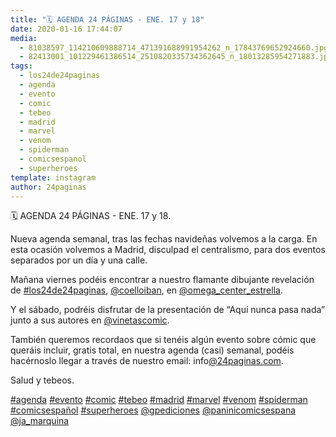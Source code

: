 ```yaml
---
title: "🗓 AGENDA 24 PÁGINAS - ENE. 17 y 18"
date: 2020-01-16 17:44:07
media: 
  - 81038597_114210609888714_471391688991954262_n_17843769652924660.jpg
  - 82413001_101229461386514_2510820335734362645_n_18013285954271883.jpg
tags: 
  - los24de24paginas
  - agenda
  - evento
  - comic
  - tebeo
  - madrid
  - marvel
  - venom
  - spiderman
  - comicsespanol
  - superheroes
template: instagram
author: 24paginas
---
```


🗓 AGENDA 24 PÁGINAS - ENE. 17 y 18.

Nueva agenda semanal, tras las fechas navideñas volvemos a la carga. En esta ocasión volvemos a Madrid, disculpad el centralismo, para dos eventos separados por un día y una calle.

Mañana viernes podéis encontrar a nuestro flamante dibujante revelación de [#los24de24paginas](/tags/los24de24paginas), [@coelloiban](https://instagram.com/coelloiban), en [@omega_center_estrella](https://instagram.com/omega_center_estrella).

Y el sábado, podréis disfrutar de la presentación de “Aquí nunca pasa nada” junto a sus autores en [@vinetascomic](https://instagram.com/vinetascomic).

También queremos recordaos que si tenéis algún evento sobre cómic que queráis incluir, gratis total, en nuestra agenda (casi) semanal, podéis hacérnoslo llegar a través de nuestro email: info[@24paginas.com](https://instagram.com/24paginas.com).

Salud y tebeos.

[#agenda](/tags/agenda) [#evento](/tags/evento) [#comic](/tags/comic) [#tebeo](/tags/tebeo) [#madrid](/tags/madrid) [#marvel](/tags/marvel) [#venom](/tags/venom) [#spiderman](/tags/spiderman) [#comicsespañol](/tags/comicsespanol) [#superheroes](/tags/superheroes) [@gpediciones](https://instagram.com/gpediciones) [@paninicomicsespana](https://instagram.com/paninicomicsespana) [@ja_marquina](https://instagram.com/ja_marquina)
